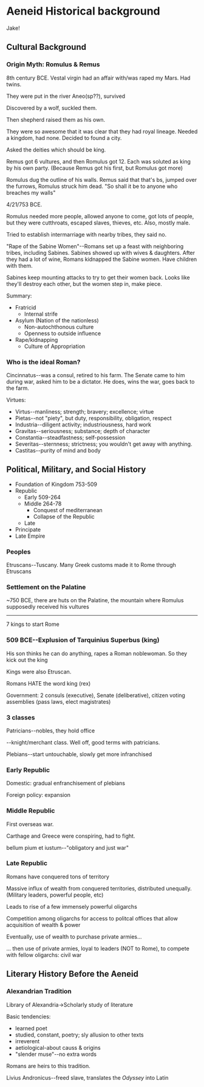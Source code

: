 # Aeneid Historical background

Jake!

## Cultural Background

### Origin Myth: Romulus & Remus

8th century BCE. Vestal virgin had an affair with/was raped my Mars. Had twins.

They were put in the river Aneo(sp??), survived

Discovered by a wolf, suckled them.

Then shepherd raised them as his own.

They were so awesome that it was clear that they had royal lineage. Needed a kingdom, had none. Decided to found a city.

Asked the deities which should be king.

Remus got 6 vultures, and then Romulus got 12. Each was soluted as king by his own party. (Because Remus got his first, but Romulus got more)

Romulus dug the outline of his walls. Remus said that that's bs, jumped over the furrows, Romulus struck him dead. "So shall it be to anyone who breaches my walls"

4/21/753 BCE.

Romulus needed more people, allowed anyone to come, got lots of people, but they were cutthroats, escaped slaves, thieves, etc. Also, mostly male.

Tried to establish intermarriage with nearby tribes, they said no.

"Rape of the Sabine Women"--Romans set up a feast with neighboring tribes, including Sabines. Sabines showed up with wives & daughters. After they had a lot of wine, Romans kidnapped the Sabine women. Have children with them.

Sabines keep mounting attacks to try to get their women back. Looks like they'll destroy each other, but the women step in, make piece.

Summary:

* Fratricid
  * Internal strife
* Asylum (Nation of the nationless)
  * Non-autochthonous culture
  * Openness to outside influence
* Rape/kidnapping
  * Culture of Appropriation

### Who is the ideal Roman?

Cincinnatus--was a consul, retired to his farm. The Senate came to him during war, asked him to be a dictator. He does, wins the war, goes back to the farm.

Virtues:

* Virtus--manliness; strength; bravery; excellence; virtue
* Pietas--not "piety", but duty, responsibility, obligation, respect
* Industria--diligent activity; industriousness, hard work
* Gravitas--seriousness; substance; depth of character
* Constantia--steadfastness; self-possession
* Severitas--sternness; strictness; you wouldn't get away with anything.
* Castitas--purity of mind and body

## Political, Military, and Social History

* Foundation of Kingdom 753-509
* Republic
  * Early 509-264
  * Middle 264-78
    * Conquest of mediterranean
    * Collapse of the Republic
  * Late
* Principate
* Late Empire

### Peoples

Etruscans--Tuscany. Many Greek customs made it to Rome through Etruscans

### Settlement on the Palatine

~750 BCE, there are huts on the Palatine, the mountain where Romulus supposedly received his vultures

---

7 kings to start Rome

### 509 BCE--Explusion of Tarquinius Superbus (king)

His son thinks he can do anything, rapes a Roman noblewoman. So they kick out the king

Kings were also Etruscan.

Romans HATE the word king (rex)

Government: 2 consuls (executive), Senate (deliberative), citizen voting assemblies (pass laws, elect magistrates)

### 3 classes

Patricians--nobles, they hold office

--knight/merchant class. Well off, good terms with patricians.

Plebians--start untouchable, slowly get more infranchised

### Early Republic

Domestic: gradual enfranchisement of plebians

Foreign policy: expansion

### Middle Republic

First overseas war.

Carthage and Greece were conspiring, had to fight.

bellum pium et iustum--"obligatory and just war"

### Late Republic

Romans have conquered tons of territory

Massive influx of wealth from conquered territories, distributed unequally. (Military leaders, powerful people, etc)

Leads to rise of a few immensely powerful oligarchs

Competition among oligarchs for access to politcal offices that allow acquisition of wealth & power

Eventually, use of wealth to purchase private armies...

... then use of private armies, loyal to leaders (NOT to Rome), to compete with fellow oligarchs: civil war

## Literary History Before the Aeneid 

### Alexandrian Tradition

Library of Alexandria->Scholarly study of literature

Basic tendencies:

* learned poet
* studied, constant, poetry; sly allusion to other texts
* irreverent
* aetiological-about causs & origins
* "slender muse"--no extra words

Romans are heirs to this tradition.

Livius Andronicus--freed slave, translates the *Odyssey* into Latin
